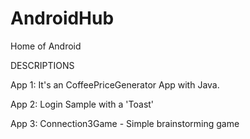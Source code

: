 # AndroidHub
Home of Android

DESCRIPTIONS

App 1: It's an CoffeePriceGenerator App with Java.

App 2: Login Sample with a 'Toast'

App 3: Connection3Game - Simple brainstorming game
